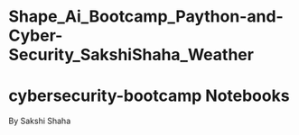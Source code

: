 # Shape_Ai_Bootcamp_Paython-and-Cyber-Security_SakshiShaha_Weather
# cybersecurity-bootcamp Notebooks

By Sakshi Shaha
